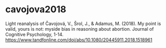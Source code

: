 # cavojova2018
Light reanalysis of Čavojová, V., Šrol, J., &amp; Adamus, M. (2018). My point is valid, yours is not: myside bias in reasoning about abortion. Journal of Cognitive Psychology, 1-14. https://www.tandfonline.com/doi/abs/10.1080/20445911.2018.1518961
